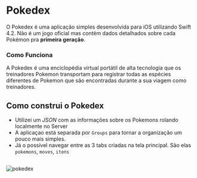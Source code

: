 # Pokedex
O Pokedex é uma aplicação simples desenvolvida para iOS utilizando Swift 4.2. Não é um jogo oficial mas contém dados detalhados sobre cada Pokémon pra __primeira geração__. 

### Como Funciona
A Pokedex é uma enciclopédia virtual portátil de alta tecnologia que os treinadores Pokemon transportam para registrar todas as espécies diferentes de Pokemon que são encontradas durante a sua viagem como treinadores. 

## Como construi o Pokedex
* Utilizei um *JSON* com as informações sobre os Pokemons rolando localmente no Server
* A aplicaçao está separada por `Groups` para tornar a organização um pouco mais simples.
* Já o possível navegar entre as 3 tabs criadas na tela principal. São elas `pokemons`, `moves`, `itens`

##
![pokedex](https://user-images.githubusercontent.com/12899445/59170079-52b8e800-8b13-11e9-8c6f-096a54676328.png)
